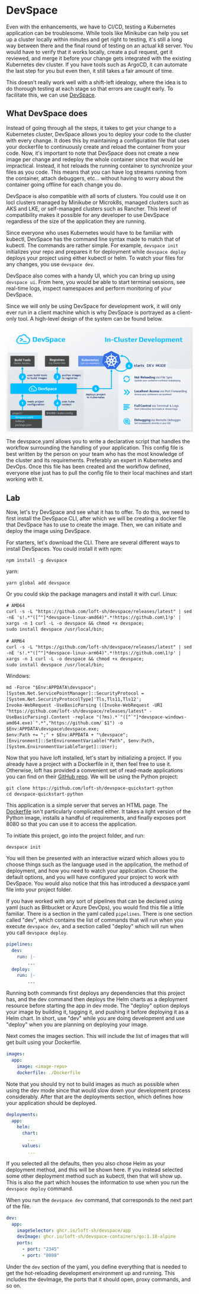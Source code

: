 # DevSpace

Even with the enhancements, we have to CI/CD, testing a Kubernetes application can be troublesome. While tools like Minikube can help you set up a cluster locally within minutes and get right to testing, it's still a long way between there and the final round of testing on an actual k8 server. You would have to verify that it works locally, create a pull request, get it reviewed, and merge it before your change gets integrated with the existing Kubernetes dev cluster. If you have tools such as ArgoCD, it can automate the last step for you but even then, it still takes a fair amount of time.

This doesn't really work well with a shift-left idealogy, where the idea is to do thorough testing at each stage so that errors are caught early. To facilitate this, we can use [DevSpace](https://devspace.sh).

## What DevSpace does

Instead of going through all the steps, it takes to get your change to a Kubernetes cluster, DevSpace allows you to deploy your code to the cluster with every change. It does this by maintaining a configuration file that uses your dockerfile to continuously create and reload the container from your code. Now, it's important to note that DevSpace does not create a new image per change and redeploy the whole container since that would be impractical. Instead, it hot reloads the running container to synchronize your files as you code. This means that you can have log streams running from the container, attach debuggers, etc... without having to worry about the container going offline for each change you do.

DevSpace is also compatible with all sorts of clusters. You could use it on locl clusters managed by Minikube or Microk8s, managed clusters such as AKS and LKE, or self-managed clusters such as Rancher. This level of compatibility makes it possible for any developer to use DevSpace regardless of the size of the application they are running.

Since everyone who uses Kubernetes would have to be familiar with kubectl, DevSpace has the command line syntax made to match that of kubectl. The commands are rather simple. For example, ```devspace init``` initializes your repo and prepares it for deployment while ```devspace deploy``` deploys your project using either kubectl or helm. To watch your files for any changes, you use ```devspace dev```.

DevSpace also comes with a handy UI, which you can bring up using ```devspace ui```. From here, you would be able to start terminal sessions, see real-time logs, inspect namespaces and perform monitoring of your DevSpace.

Since we will only be using DevSpace for development work, it will only ever run in a client machine which is why DevSpace is portrayed as a client-only tool. A high-level design of the system can be found below.

<img src="./DevSpace.png" alt="DevSpace architecture" width="700" />

The devspace.yaml allows you to write a declarative script that handles the workflow surrounding the handling of your application. This config file is best written by the person on your team who has the most knowledge of the cluster and its requirements. Preferably an expert in Kubernetes and DevOps. Once this file has been created and the workflow defined, everyone else just has to pull the config file to their local machines and start working with it.

## Lab

Now, let's try DevSpace and see what it has to offer. To do this, we need to first install the DevSpace CLI, after which we will be creating a docker file that DevSpace has to use to create the image. Then, we can initiate and deploy the image using DevSpace.

For starters, let's download the CLI. There are several different ways to install DevSpaces. You could install it with npm:

```
npm install -g devspace
```

yarn:

```
yarn global add devspace
```

Or you could skip the package managers and install it with curl. Linux:

```
# AMD64
curl -s -L "https://github.com/loft-sh/devspace/releases/latest" | sed -nE 's!.*"([^"]*devspace-linux-amd64)".*!https://github.com\1!p' | xargs -n 1 curl -L -o devspace && chmod +x devspace;
sudo install devspace /usr/local/bin;

# ARM64
curl -s -L "https://github.com/loft-sh/devspace/releases/latest" | sed -nE 's!.*"([^"]*devspace-linux-arm64)".*!https://github.com\1!p' | xargs -n 1 curl -L -o devspace && chmod +x devspace;
sudo install devspace /usr/local/bin;
```

Windows:

```
md -Force "$Env:APPDATA\devspace"; [System.Net.ServicePointManager]::SecurityProtocol = [System.Net.SecurityProtocolType]'Tls,Tls11,Tls12';
Invoke-WebRequest -UseBasicParsing ((Invoke-WebRequest -URI "https://github.com/loft-sh/devspace/releases/latest" -UseBasicParsing).Content -replace "(?ms).*`"([^`"]*devspace-windows-amd64.exe)`".*","https://github.com/`$1") -o $Env:APPDATA\devspace\devspace.exe;
$env:Path += ";" + $Env:APPDATA + "\devspace";
[Environment]::SetEnvironmentVariable("Path", $env:Path, [System.EnvironmentVariableTarget]::User);
```

Now that you have loft installed, let's start by initializing a project. If you already have a project with a Dockerfile in it, then feel free to use it. Otherwise, loft has provided a convenient set of read-made applications you can find on their [GitHub repo](https://github.com/loft-sh). We will be using the Python project:

```
git clone https://github.com/loft-sh/devspace-quickstart-python
cd devspace-quickstart-python
```

This application is a simple server that serves an HTML page. The [Dockerfile](https://github.com/loft-sh/devspace-quickstart-python/blob/main/Dockerfile) isn't particularly complicated either. It takes a light version of the Python image, installs a handful of requirements, and finally exposes port 8080 so that you can use it to access the application.

To initiate this project, go into the project folder, and run:

```
devspace init
```

You will then be presented with an interactive wizard which allows you to choose things such as the language used in the application, the method of deployment, and how you need to watch your application. Choose the default options, and you will have configured your project to work with DevSpace. You would also notice that this has introduced a devspace.yaml file into your project folder.

If you have worked with any sort of pipelines that can be declared using yaml (such as Bitbucket or Azure DevOps), you would find this file a little familiar. There is a section in the yaml called ```pipelines```. There is one section called "dev", which contains the list of commands that will run when you execute ```devspace dev```, and a section called "deploy" which will run when you call ```devspace deploy```. 

```yaml
pipelines:
  dev:
    run: |-
        ...
  deploy:
    run: |-
        ...
```

Running both commands first deploys any dependencies that this project has, and the dev command then deploys the Helm charts as a deployment resource before starting the app in dev mode. The "deploy" option deploys your image by building it, tagging it, and pushing it before deploying it as a Helm chart. In short, use "dev" while you are doing development and use "deploy" when you are planning on deploying your image.

Next comes the images section. This will include the list of images that will get built using your Dockerfile. 

```yaml
images:
  app:
    image: <image-repo>
    dockerfile: ./Dockerfile
```

Note that you should try not to build images as much as possible when using the dev mode since that would slow down your development process considerably. After that are the deployments section, which defines how your application should be deployed. 

```yaml
deployments:
  app:
    helm:
      chart:
        ...
      values:
        ...
```

If you selected all the defaults, then you also chose Helm as your deployment method, and this will be shown here. If you instead selected some other deployment method such as kubectl, then that will show up. This is also the part which houses the information to use when you run the ```devspace deploy``` command.

When you run the ```devspace dev``` command, that corresponds to the next part of the file. 

```yaml
dev:
  app:
    imageSelector: ghcr.io/loft-sh/devspace/app
    devImage: ghcr.io/loft-sh/devspace-containers/go:1.18-alpine
    ports:
      - port: "2345"
      - port: "8080"
```

Under the ```dev``` section of the yaml,  you define everything that is needed to get the hot-reloading development environment up and running. This includes the devImage, the ports that it should open, proxy commands, and so on.